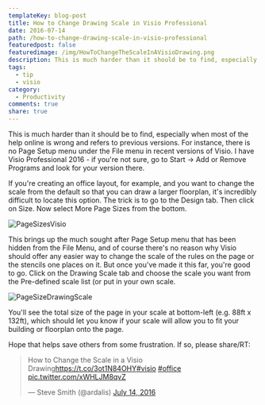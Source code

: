 ```yaml
---
templateKey: blog-post
title: How to Change Drawing Scale in Visio Professional
date: 2016-07-14
path: /how-to-change-drawing-scale-in-visio-professional
featuredpost: false
featuredimage: /img/HowToChangeTheScaleInAVisioDrawing.png
description: This is much harder than it should be to find, especially when most of the help online is wrong and refers to previous versions. For instance, there is no Page Setup menu under the File menu in recent versions of Visio. 
tags:
  - tip
  - visio
category:
  - Productivity
comments: true
share: true
---
```


This is much harder than it should be to find, especially when most of the help online is wrong and refers to previous versions. For instance, there is no Page Setup menu under the File menu in recent versions of Visio. I have Visio Professional 2016 - if you're not sure, go to Start -> Add or Remove Programs and look for your version there.

If you're creating an office layout, for example, and you want to change the scale from the default so that you can draw a larger floorplan, it's incredibly difficult to locate this option. The trick is to go to the Design tab. Then click on Size. Now select More Page Sizes from the bottom.

![PageSizesVisio](/img/PageSizesVisio.png)

This brings up the much sought after Page Setup menu that has been hidden from the File Menu, and of course there's no reason why Visio should offer any easier way to change the scale of the rules on the page or the stencils one places on it. But once you've made it this far, you're good to go. Click on the Drawing Scale tab and choose the scale you want from the Pre-defined scale list (or put in your own scale.

![PageSizeDrawingScale](/img/PageSizeDrawingScale.png)

You'll see the total size of the page in your scale at bottom-left (e.g. 88ft x 132ft), which should let you know if your scale will allow you to fit your building or floorplan onto the page.

Hope that helps save others from some frustration. If so, please share/RT:

<blockquote class="twitter-tweet" data-lang="en"><p lang="en" dir="ltr">How to Change the Scale in a Visio Drawing<a href="https://t.co/3ot1N84OHY">https://t.co/3ot1N84OHY</a><a href="https://twitter.com/hashtag/visio?src=hash">#visio</a> <a href="https://twitter.com/hashtag/office?src=hash">#office</a> <a href="https://t.co/xWHLJM8qvZ">pic.twitter.com/xWHLJM8qvZ</a></p>— Steve Smith (@ardalis) <a href="https://twitter.com/ardalis/status/753681144231632896">July 14, 2016</a></blockquote>
<script src="//platform.twitter.com/widgets.js" charset="utf-8" async></script>
